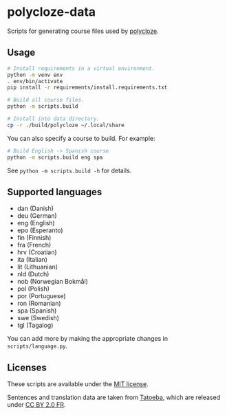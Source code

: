 # polycloze-data

Scripts for generating course files used by [polycloze](https://github.com/lggruspe/polycloze).

## Usage

```bash
# Install requirements in a virtual environment.
python -m venv env
. env/bin/activate
pip install -r requirements/install.requirements.txt

# Build all course files.
python -m scripts.build

# Install into data directory.
cp -r ./build/polycloze ~/.local/share
```

You can also specify a course to build.
For example:

```bash
# Build English -> Spanish course
python -m scripts.build eng spa
```

See `python -m scripts.build -h` for details.

## Supported languages

- dan (Danish)
- deu (German)
- eng (English)
- epo (Esperanto)
- fin (Finnish)
- fra (French)
- hrv (Croatian)
- ita (Italian)
- lit (Lithuanian)
- nld (Dutch)
- nob (Norwegian Bokmål)
- pol (Polish)
- por (Portuguese)
- ron (Romanian)
- spa (Spanish)
- swe (Swedish)
- tgl (Tagalog)

You can add more by making the appropriate changes in `scripts/language.py`.

## Licenses

These scripts are available under the [MIT license](./LICENSE).

Sentences and translation data are taken from [Tatoeba](https://tatoeba.org),
which are released under [CC BY 2.0 FR](https://creativecommons.org/licenses/by/2.0/fr).
